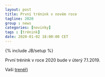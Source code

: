 ```yaml
---
layout: post
title: První trénink v novém roce
tagline: 2020
group : news
categories: [novinky]
tags : [trénink]
date: 2020-01-02 18:00:00 CET
---
```

{% include JB/setup %}

První trénink v roce 2020 bude v úterý 7.1.2019.

Vaši [trenéři](/treneri)
